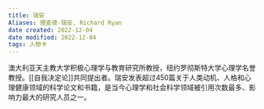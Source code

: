 ```yaml
---
title: 瑞安
Aliases: 理查德·瑞安, Richard Ryan
date created: 2022-12-04
date modified: 2022-12-04
tags: 人物卡
---
```


澳大利亚天主教大学积极心理学与教育研究所教授，纽约罗彻斯特大学心理学名誉教授。[[自我决定论]]共同提出者。瑞安发表超过450篇关于人类动机、人格和心理健康领域的科学论文和书籍，是当今心理学和社会科学领域被引用次数最多、影响力最大的研究人员之一。